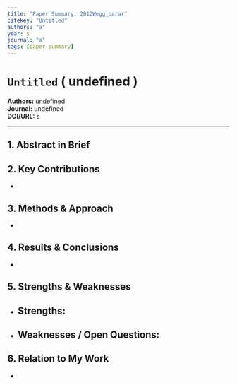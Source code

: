 ```yaml
---
title: "Paper Summary: 2012Wegg_parar"
citekey: "Untitled"
authors: "a"
year: s
journal: "a"
tags: [paper-summary]
---
```


# `Untitled` ( undefined )  
**Authors:** undefined  
**Journal:** undefined  
**DOI/URL:** s  

---

## 1. Abstract in Brief
> 

## 2. Key Contributions
- 

## 3. Methods & Approach
- 

## 4. Results & Conclusions
- 

## 5. Strengths & Weaknesses
- **Strengths:**  
  -  
- **Weaknesses / Open Questions:**  
  -  

## 6. Relation to My Work
- 
